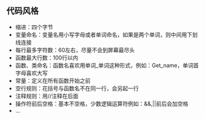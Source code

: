 ## 代码风格

- 缩进：四个字节
- 变量命名：变量名用小写字母或者单词命名，如果是两个单词，则中间用下划线连接
- 每行最多字符数：60左右，尽量不会到屏幕最尽头
- 函数最大行数：100行以内
- 函数、类命名：函数名喜欢用单词_单词这种形式，例如：Get_name，单词首字母喜欢大写
- 常量：定义在所有函数开始之前
- 空行规则：花括号与函数名不在同一行，会另起一行
- 注释规则：用//注释在后面
- 操作符前后空格：基本不空格，少数逻辑运算符例如：&&,||前后会加空格
- ...